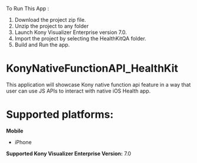 To Run This App :

1. Download the project zip file.
2. Unzip the project to any folder
3. Launch Kony Visualizer Enterprise version 7.0.
4. Import the project by selecting the HealthKitQA folder.
5. Build and Run the app.

KonyNativeFunctionAPI_HealthKit
=======================
This application will showcase Kony native function api feature in a way that user can use JS APIs to interact with native iOS Health app.


# Supported platforms:
**Mobile**
 * iPhone
 
**Supported Kony Visualizer Enterprise Version:** 7.0
